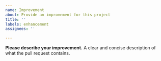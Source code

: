 ```yaml
---
name: Improvement
about: Provide an improvement for this project
title: ''
labels: enhancement
assignees: ''

---
```


**Please describe your improvement.**
A clear and concise description of what the pull request contains.
